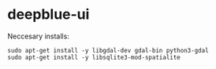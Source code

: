 # deepblue-ui

Neccesary installs:
```
sudo apt-get install -y libgdal-dev gdal-bin python3-gdal
sudo apt-get install -y libsqlite3-mod-spatialite 
```

